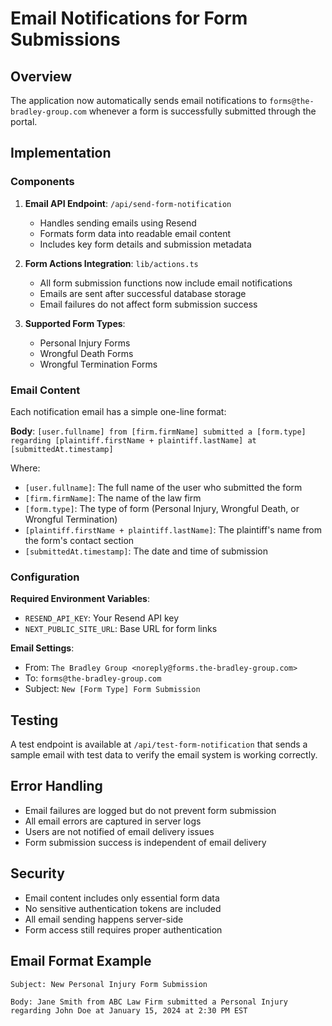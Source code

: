 # Email Notifications for Form Submissions

## Overview

The application now automatically sends email notifications to `forms@the-bradley-group.com` whenever a form is successfully submitted through the portal.

## Implementation

### Components

1. **Email API Endpoint**: `/api/send-form-notification`
   - Handles sending emails using Resend
   - Formats form data into readable email content
   - Includes key form details and submission metadata

2. **Form Actions Integration**: `lib/actions.ts`
   - All form submission functions now include email notifications
   - Emails are sent after successful database storage
   - Email failures do not affect form submission success

3. **Supported Form Types**:
   - Personal Injury Forms
   - Wrongful Death Forms  
   - Wrongful Termination Forms

### Email Content

Each notification email has a simple one-line format:

**Body**: `[user.fullname] from [firm.firmName] submitted a [form.type] regarding [plaintiff.firstName + plaintiff.lastName] at [submittedAt.timestamp]`

Where:
- `[user.fullname]`: The full name of the user who submitted the form
- `[firm.firmName]`: The name of the law firm
- `[form.type]`: The type of form (Personal Injury, Wrongful Death, or Wrongful Termination)
- `[plaintiff.firstName + plaintiff.lastName]`: The plaintiff's name from the form's contact section
- `[submittedAt.timestamp]`: The date and time of submission

### Configuration

**Required Environment Variables**:
- `RESEND_API_KEY`: Your Resend API key
- `NEXT_PUBLIC_SITE_URL`: Base URL for form links

**Email Settings**:
- From: `The Bradley Group <noreply@forms.the-bradley-group.com>`
- To: `forms@the-bradley-group.com`
- Subject: `New [Form Type] Form Submission`

## Testing

A test endpoint is available at `/api/test-form-notification` that sends a sample email with test data to verify the email system is working correctly.

## Error Handling

- Email failures are logged but do not prevent form submission
- All email errors are captured in server logs
- Users are not notified of email delivery issues
- Form submission success is independent of email delivery

## Security

- Email content includes only essential form data
- No sensitive authentication tokens are included
- All email sending happens server-side
- Form access still requires proper authentication

## Email Format Example

```
Subject: New Personal Injury Form Submission

Body: Jane Smith from ABC Law Firm submitted a Personal Injury regarding John Doe at January 15, 2024 at 2:30 PM EST
```